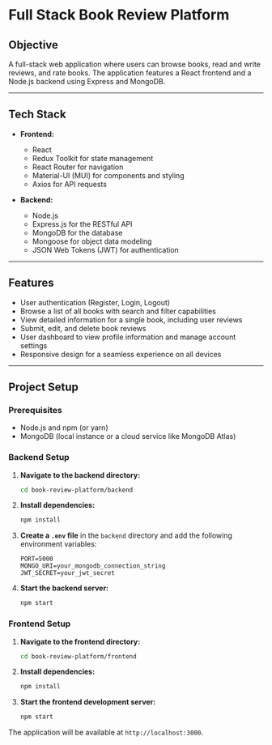 # Full Stack Book Review Platform

## Objective

A full-stack web application where users can browse books, read and write reviews, and rate books. The application features a React frontend and a Node.js backend using Express and MongoDB.

---

## Tech Stack

*   **Frontend:**
    *   React
    *   Redux Toolkit for state management
    *   React Router for navigation
    *   Material-UI (MUI) for components and styling
    *   Axios for API requests

*   **Backend:**
    *   Node.js
    *   Express.js for the RESTful API
    *   MongoDB for the database
    *   Mongoose for object data modeling
    *   JSON Web Tokens (JWT) for authentication

---

## Features

*   User authentication (Register, Login, Logout)
*   Browse a list of all books with search and filter capabilities
*   View detailed information for a single book, including user reviews
*   Submit, edit, and delete book reviews
*   User dashboard to view profile information and manage account settings
*   Responsive design for a seamless experience on all devices

---

## Project Setup

### Prerequisites

*   Node.js and npm (or yarn)
*   MongoDB (local instance or a cloud service like MongoDB Atlas)

### Backend Setup

1.  **Navigate to the backend directory:**
    ```bash
    cd book-review-platform/backend
    ```

2.  **Install dependencies:**
    ```bash
    npm install
    ```

3.  **Create a `.env` file** in the `backend` directory and add the following environment variables:
    ```
    PORT=5000
    MONGO_URI=your_mongodb_connection_string
    JWT_SECRET=your_jwt_secret
    ```

4.  **Start the backend server:**
    ```bash
    npm start
    ```

### Frontend Setup

1.  **Navigate to the frontend directory:**
    ```bash
    cd book-review-platform/frontend
    ```

2.  **Install dependencies:**
    ```bash
    npm install
    ```

3.  **Start the frontend development server:**
    ```bash
    npm start
    ```

The application will be available at `http://localhost:3000`.
